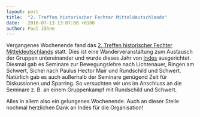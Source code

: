 ```yaml
---
layout: post
title:  "2. Treffen historischer Fechter Mitteldeutschlands"
date:   2016-07-13 13:07:00 +0100
author: Paul Jähne
---
```


Vergangenes Wochenende fand das [2. Treffen historischer Fechter Mitteldeutschlands](https://www.facebook.com/events/125081434556235/) statt. Dies ist eine Wanderveranstaltung zum Austausch der Gruppen untereinander und wurde dieses Jahr von [Indes](www.indes-fechtkuenste.de) ausgerichtet. Diesmal gab es Seminare zur Bewegungslehre nach Lichtenauer, Ringen am Schwert, Sichel nach Paulus Hector Mair und Rundschild und Schwert. Natürlich gab es auch außerhalb der Seminare genügend Zeit für Diskussionen und Sparring. So versuchten wir uns im Anschluss an die Seminare z. B. an einem Gruppenkampf mit Rundschild und Schwert.

Alles in allem also ein gelungenes Wochenende. Auch an dieser Stelle nochmal herzlichen Dank an Indes für die Organisation!
